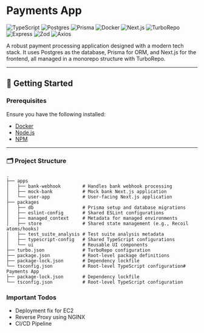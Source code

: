 # Payments App

![TypeScript](https://img.shields.io/badge/TypeScript-3178C6?style=for-the-badge&logo=typescript&logoColor=white)
![Postgres](https://img.shields.io/badge/Postgres-336791?style=for-the-badge&logo=postgresql&logoColor=white)
![Prisma](https://img.shields.io/badge/Prisma-2D3748?style=for-the-badge&logo=prisma&logoColor=white)
![Docker](https://img.shields.io/badge/Docker-2496ED?style=for-the-badge&logo=docker&logoColor=white)
![Next.js](https://img.shields.io/badge/Next.js-000000?style=for-the-badge&logo=nextdotjs&logoColor=white)
![TurboRepo](https://img.shields.io/badge/TurboRepo-EF4444?style=for-the-badge&logo=turborepo&logoColor=white)
![Express](https://img.shields.io/badge/Express-000000?style=for-the-badge&logo=express&logoColor=white)
![Zod](https://img.shields.io/badge/Zod-3178C6?style=for-the-badge&logo=zod&logoColor=white)
![Axios](https://img.shields.io/badge/Axios-5A29E4?style=for-the-badge&logo=axios&logoColor=white)

A robust payment processing application designed with a modern tech stack. It uses Postgres as the database, Prisma for ORM, and Next.js for the frontend, all managed in a monorepo structure with TurboRepo.

---

## 🚀 Getting Started

### Prerequisites
Ensure you have the following installed:
- [Docker](https://www.docker.com/get-started)
- [Node.js](https://nodejs.org/)
- [NPM](https://docs.npmjs.com/)

---

### 🗂 Project Structure

```
.
├── apps
│   ├── bank-webhook        # Handles bank webhook processing
│   ├── mock-bank           # Mock bank Next.js application
│   └── user-app            # User-facing Next.js application
├── packages
│   ├── db                  # Prisma setup and database migrations
│   ├── eslint-config       # Shared ESLint configurations
│   ├── managed_context     # Metadata for managed environments
│   ├── store               # Shared state management (e.g., Recoil atoms/hooks)
│   ├── test_suite_analysis # Test suite analysis metadata
│   ├── typescript-config   # Shared TypeScript configurations
│   └── ui                  # Reusable UI components
├── turbo.json              # TurboRepo configuration
├── package.json            # Root-level package definitions
├── package-lock.json       # Dependency lockfile
└── tsconfig.json           # Root-level TypeScript configuration# Payments App
├── package-lock.json       # Dependency lockfile
└── tsconfig.json           # Root-level TypeScript configuration
```

### Important Todos
- Deployment fix for EC2
- Reverse Proxy using NGINX
- CI/CD Pipeline 

